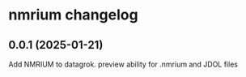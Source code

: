 # nmrium changelog

## 0.0.1 (2025-01-21)

Add NMRIUM to datagrok. preview ability for .nmrium and JDOL files